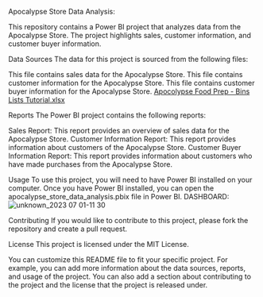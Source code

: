 

Apocalypse Store Data Analysis:

This repository contains a Power BI project that analyzes data from the Apocalypse Store. The project highlights sales, customer information, and customer buyer information.

Data Sources
The data for this project is sourced from the following files:

 This file contains sales data for the Apocalypse Store.
 This file contains customer information for the Apocalypse Store.
 This file contains customer buyer information for the Apocalypse Store.
[Apocolypse Food Prep - Bins Lists Tutorial.xlsx](https://github.com/Vaishnavi-b12/Apocolypse-store-dataset/files/11924817/Apocolypse.Food.Prep.-.Bins.Lists.Tutorial.xlsx)

 
Reports
The Power BI project contains the following reports:

Sales Report: This report provides an overview of sales data for the Apocalypse Store.
Customer Information Report: This report provides information about customers of the Apocalypse Store.
Customer Buyer Information Report: This report provides information about customers who have made purchases from the Apocalypse Store.

Usage
To use this project, you will need to have Power BI installed on your computer. Once you have Power BI installed, you can open the apocalypse_store_data_analysis.pbix file in Power BI.
DASHBOARD:
![unknown_2023 07 01-11 30](https://github.com/Vaishnavi-b12/Apocolypse-store-dataset/assets/131941299/660aa162-8949-4b2f-861d-78ae0b146a6d)

Contributing
If you would like to contribute to this project, please fork the repository and create a pull request.

License
This project is licensed under the MIT License.

You can customize this README file to fit your specific project. For example, you can add more information about the data sources, reports, and usage of the project. You can also add a section about contributing to the project and the license that the project is released under.
